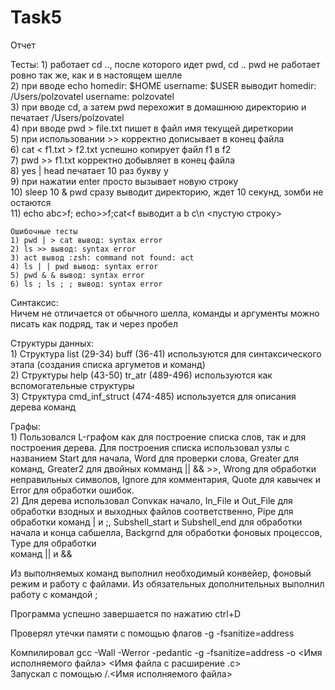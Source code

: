 # Task5

Отчет

Тесты:
	1) работает cd .., после которого идет pwd, cd .. pwd не работает ровно так же, как и в настоящем шелле  
	2) при вводе echo homedir: $HOME username: $USER выводит homedir: /Users/polzovatel username: polzovatel  
	3) при вводе cd, а затем pwd перехожит в домашнюю директорию и печатает /Users/polzovatel  
	4) при вводе pwd > file.txt пишет в файл имя текущей диреткории  
	5) при использовании >> корректно дописывает в конец файла  
	6) cat < f1.txt > f2.txt успешно копирует файл f1 в f2  
	7) pwd >> f1.txt корректно добывляет в конец файла  
	8) yes | head печатает 10 раз букву y  
	9) при нажатии enter просто вызывает новую строку  
	10) sleep 10 & pwd сразу выводит директорию, ждет 10 секунд, зомби не остаются  
	11) echo abc>f; echo>>f;cat<f выводит a b c\n <пустую строку>  
	

	Ошибочные тесты	 
	1) pwd | > cat вывод: syntax error   
	2) ls >> вывод: syntax error  
	3) act вывод :zsh: command not found: act  
	4) ls | | pwd вывод: syntax error  
	5) pwd & & вывод: syntax error  
	6) ls ; ls ; ; вывод: syntax error  

Синтаксис:  
	Ничем не отличается от обычного шелла, команды и аргументы можно писать как подряд, так и через пробел  

Структуры данных:  
	1) Структура list (29-34) buff (36-41) используются для синтаксического этапа (создания списка аргуметов и команд)  
	2) Структуры help (43-50) tr_atr (489-496) используются как вспомогательные структуры  
	3) Структура cmd_inf_struct (474-485) используется для описания дерева команд  

Графы:  
	1) Пользовался L-графом как для построение списка слов, так и для построения дерева. Для построения списка использовал узлы с названием Start 		 для начала, Word для проверки слова, Greater для команд, Greater2 для двойных комманд || && >>, Wrong для обработки неправильных символов, 	       Ignore для комментария, Quote для кавычек и Error для обработки ошибок.  
	2) Для дерева использовал Convкак начало, In_File и Out_File для обработки взодных и выходных файлов соответственно, Pipe для обработки команд 		 | и ;, Subshell_start и Subshell_end для обработки начала и конца сабшелла, Backgrnd для обработки фоновых процессов, Type для обработки  
	   команд || и &&  

Из выполняемых команд выполнил необходимый конвейер, фоновый режим и работу с файлами. Из обязательных дополнительных выполнил работу с командой ;  

Программа успешно завершается по нажатию ctrl+D  

Проверял утечки памяти с помощью флагов -g -fsanitize=address  

Компилировал gcc -Wall -Werror -pedantic -g -fsanitize=address -o <Имя исполняемого файла> <Имя файла с расширение .c>  
Запускал с помощью /.<Имя исполняемого файла>  
